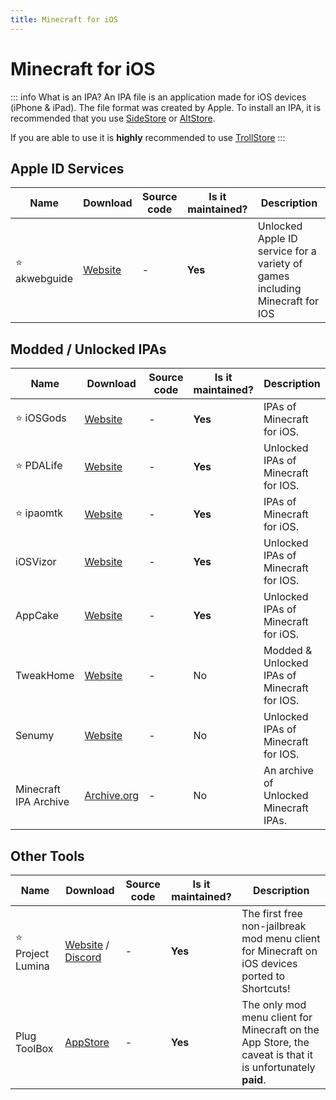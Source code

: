 ```yaml
---
title: Minecraft for iOS
---
```


# Minecraft for iOS

::: info What is an IPA?
An IPA file is an application made for iOS devices (iPhone & iPad). The file format was created by Apple. To install an IPA, it is recommended that you use [SideStore](https://sidestore.io/) or [AltStore](https://altstore.io/).

If you are able to use it is **highly** recommended to use [TrollStore](https://ios.cfw.guide/installing-trollstore/)
:::

## Apple ID Services

Name | Download | Source code | Is it maintained? | Description
------ | ------ | ------ | ------| ------
⭐ akwebguide | [Website](https://www.akwebguide.com/) | - | **Yes** | Unlocked Apple ID service for a variety of games including Minecraft for IOS

## Modded / Unlocked IPAs

Name | Download | Source code | Is it maintained? | Description
------ | ------ | ------ | ------| ------
⭐ iOSGods | [Website](https://iosgods.com/topic/62469-minecraft-latest-version-free-no-jailbreak-required/) | - | **Yes** | IPAs of Minecraft for iOS.
⭐ PDALife | [Website](https://pdalife.com/minecraft-pocket-edition1-ios-a8721.html) | - | **Yes** | Unlocked IPAs of Minecraft for IOS.
⭐ ipaomtk | [Website](https://ipaomtk.com/minecraft-ipa/) | - | **Yes** | IPAs of Minecraft for iOS.
iOSVizor | [Website](https://iosvizor.com/games/arcade/minecraft-pe-ipa-download-free/) | - | **Yes** | Unlocked IPAs of Minecraft for IOS.
AppCake | [Website](https://www.iphonecake.com/app_479516143_.html) | - | **Yes** | Unlocked IPAs of Minecraft for iOS.
TweakHome | [Website](https://tweakhome.app/minecraft-ipa/) | - | No | Modded & Unlocked IPAs of Minecraft for IOS.
Senumy | [Website](https://senumy.com/ipa-library/hacked-games/minecraft/) | - | No | Unlocked IPAs of Minecraft for IOS.
Minecraft IPA Archive | [Archive.org](https://archive.org/details/minecraft-pocket-edition-versions-ipa) | - | No | An archive of Unlocked Minecraft IPAs.

## Other Tools

Name | Download | Source code | Is it maintained? | Description
------ | ------ | ------ | ------| ------
⭐ Project Lumina | [Website](https://projectlumina.xyz/) / [Discord](https://discord.com/invite/7ppv6m7huM) | - | **Yes** | The first free non-jailbreak mod menu client for Minecraft on iOS devices ported to Shortcuts!
Plug ToolBox | [AppStore](https://apps.apple.com/us/app/plug-toolbox-for-minecraft/id1354063228) | - | **Yes** | The only mod menu client for Minecraft on the App Store, the caveat is that it is unfortunately **paid**.
